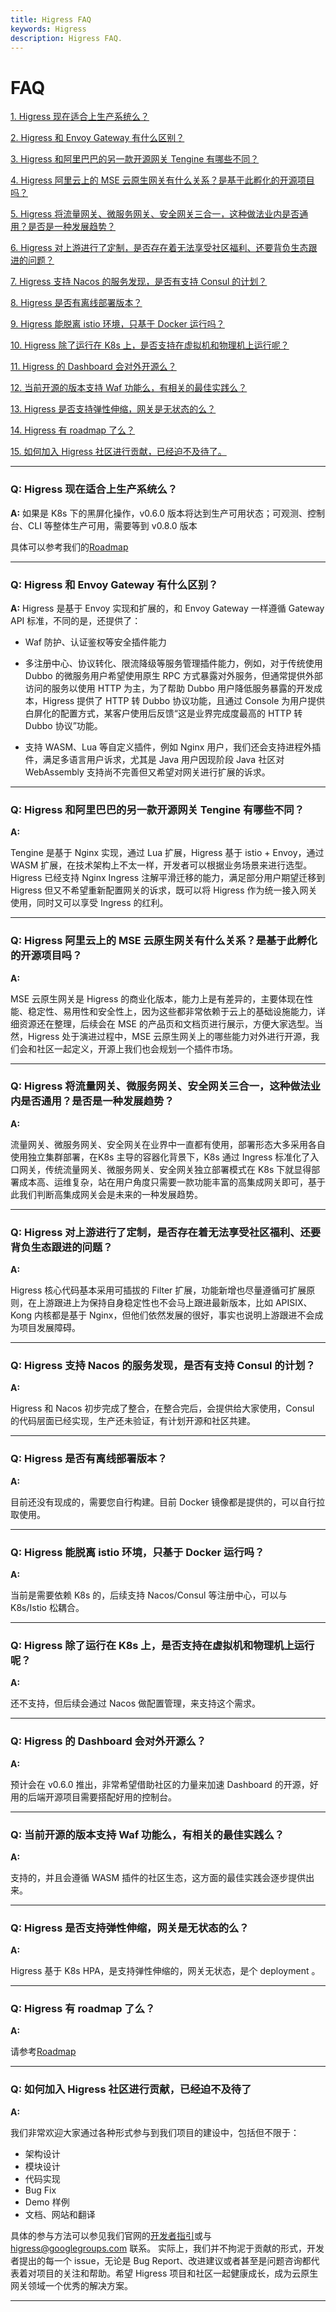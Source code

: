 ```yaml
---
title: Higress FAQ
keywords: Higress
description: Higress FAQ.
---
```


# FAQ

<a href="#1" target="_self">1. Higress 现在适合上生产系统么？</a>

<a href="#2" target="_self">2. Higress 和 Envoy Gateway 有什么区别？</a>

<a href="#3" target="_self">3. Higress 和阿里巴巴的另一款开源网关 Tengine 有哪些不同？</a>

<a href="#4" target="_self">4. Higress 阿里云上的 MSE 云原生网关有什么关系？是基于此孵化的开源项目吗？</a>

<a href="#5" target="_self">5. Higress 将流量网关、微服务网关、安全网关三合一，这种做法业内是否通用？是否是一种发展趋势？</a>

<a href="#6" target="_self">6. Higress 对上游进行了定制，是否存在着无法享受社区福利、还要背负生态跟进的问题？</a>

<a href="#7" target="_self">7. Higress 支持 Nacos 的服务发现，是否有支持 Consul 的计划？</a>

<a href="#8" target="_self">8. Higress 是否有离线部署版本？</a>

<a href="#9" target="_self">9. Higress 能脱离 istio 环境，只基于 Docker 运行吗？</a>

<a href="#10" target="_self">10. Higress 除了运行在 K8s 上，是否支持在虚拟机和物理机上运行呢？ </a>

<a href="#11" target="_self">11. Higress 的 Dashboard 会对外开源么？</a>

<a href="#12" target="_self">12. 当前开源的版本支持 Waf 功能么，有相关的最佳实践么？</a>

<a href="#13" target="_self">13. Higress 是否支持弹性伸缩，网关是无状态的么？</a>

<a href="#14" target="_self">14. Higress 有 roadmap 了么？</a>

<a href="#15" target="_self">15. 如何加入 Higress 社区进行贡献，已经迫不及待了。</a>

********
<h3 id='1'>Q: Higress 现在适合上生产系统么？</h3>

**A:** 
如果是 K8s 下的黑屏化操作，v0.6.0 版本将达到生产可用状态；可观测、控制台、CLI 等整体生产可用，需要等到 v0.8.0 版本

具体可以参考我们的[Roadmap](./roadmap.md)

********

<h3 id='2'>Q: Higress 和 Envoy Gateway 有什么区别？</h3>

**A:** 
Higress 是基于 Envoy 实现和扩展的，和 Envoy Gateway 一样遵循 Gateway API 标准，不同的是，还提供了：

- Waf 防护、认证鉴权等安全插件能力
 
- 多注册中心、协议转化、限流降级等服务管理插件能力，例如，对于传统使用 Dubbo 的微服务用户希望使用原生 RPC 方式暴露对外服务，但通常提供外部访问的服务以使用 HTTP 为主，为了帮助 Dubbo 用户降低服务暴露的开发成本，Higress 提供了 HTTP 转 Dubbo 协议功能，且通过 Console 为用户提供白屏化的配置方式，某客户使用后反馈“这是业界完成度最高的 HTTP 转 Dubbo 协议”功能。
 
- 支持 WASM、Lua 等自定义插件，例如 Nginx 用户，我们还会支持进程外插件，满足多语言用户诉求，尤其是 Java 用户因现阶段 Java 社区对 WebAssembly 支持尚不完善但又希望对网关进行扩展的诉求。
 
********

<h3 id='3'>Q: Higress 和阿里巴巴的另一款开源网关 Tengine 有哪些不同？</h3>

**A:** 

Tengine 是基于 Nginx 实现，通过 Lua 扩展，Higress 基于 istio + Envoy，通过 WASM 扩展，在技术架构上不太一样，开发者可以根据业务场景来进行选型。Higress 已经支持 Nginx Ingress 注解平滑迁移的能力，满足部分用户期望迁移到 Higress 但又不希望重新配置网关的诉求，既可以将 Higress 作为统一接入网关使用，同时又可以享受 Ingress 的红利。
 
********

<h3 id='4'>Q: Higress 阿里云上的 MSE 云原生网关有什么关系？是基于此孵化的开源项目吗？</h3>

**A:** 

MSE 云原生网关是 Higress 的商业化版本，能力上是有差异的，主要体现在性能、稳定性、易用性和安全性上，因为这些都非常依赖于云上的基础设施能力，详细资源还在整理，后续会在 MSE 的产品页和文档页进行展示，方便大家选型。当然，Higress 处于演进过程中，MSE 云原生网关上的哪些能力对外进行开源，我们会和社区一起定义，开源上我们也会规划一个插件市场。

********

<h3 id='5'>Q: Higress 将流量网关、微服务网关、安全网关三合一，这种做法业内是否通用？是否是一种发展趋势？</h3>

**A:** 

流量网关、微服务网关、安全网关在业界中一直都有使用，部署形态大多采用各自使用独立集群部署，在K8s 主导的容器化背景下，K8s 通过 Ingress 标准化了入口网关，传统流量网关、微服务网关、安全网关独立部署模式在 K8s 下就显得部署成本高、运维复杂，站在用户角度只需要一款功能丰富的高集成网关即可，基于此我们判断高集成网关会是未来的一种发展趋势。

********

<h3 id='6'>Q: Higress 对上游进行了定制，是否存在着无法享受社区福利、还要背负生态跟进的问题？</h3>

**A:** 

Higress 核心代码基本采用可插拔的 Filter 扩展，功能新增也尽量遵循可扩展原则，在上游跟进上为保持自身稳定性也不会马上跟进最新版本，比如 APISIX、Kong 内核都是基于 Nginx，但他们依然发展的很好，事实也说明上游跟进不会成为项目发展障碍。

********

<h3 id='7'>Q: Higress 支持 Nacos 的服务发现，是否有支持 Consul 的计划？</h3>

**A:** 

Higress 和 Nacos 初步完成了整合，在整合完后，会提供给大家使用，Consul 的代码层面已经实现，生产还未验证，有计划开源和社区共建。

********

<h3 id='8'>Q: Higress 是否有离线部署版本？</h3>

**A:** 

目前还没有现成的，需要您自行构建。目前 Docker 镜像都是提供的，可以自行拉取使用。

********

<h3 id='9'>Q: Higress 能脱离 istio 环境，只基于 Docker 运行吗？</h3>

**A:** 

当前是需要依赖 K8s 的，后续支持 Nacos/Consul 等注册中心，可以与 K8s/Istio 松耦合。

********

<h3 id='10'>Q: Higress 除了运行在 K8s 上，是否支持在虚拟机和物理机上运行呢？</h3>

**A:** 

还不支持，但后续会通过 Nacos 做配置管理，来支持这个需求。

********

<h3 id='11'>Q: Higress 的 Dashboard 会对外开源么？</h3>

**A:** 

预计会在 v0.6.0 推出，非常希望借助社区的力量来加速 Dashboard 的开源，好用的后端开源项目需要搭配好用的控制台。

********

<h3 id='12'>Q: 当前开源的版本支持 Waf 功能么，有相关的最佳实践么？</h3>

**A:** 

支持的，并且会遵循 WASM 插件的社区生态，这方面的最佳实践会逐步提供出来。

********

<h3 id='13'>Q: Higress 是否支持弹性伸缩，网关是无状态的么？</h3>

**A:** 

Higress 基于 K8s HPA，是支持弹性伸缩的，网关无状态，是个 deployment 。

********

<h3 id='14'>Q: Higress 有 roadmap 了么？</h3>

**A:** 

请参考[Roadmap](./roadmap.md)

********

<h3 id='15'>Q: 如何加入 Higress 社区进行贡献，已经迫不及待了 </h3>

**A:** 

我们非常欢迎大家通过各种形式参与到我们项目的建设中，包括但不限于：

- 架构设计
- 模块设计
- 代码实现
- Bug Fix
- Demo 样例
- 文档、网站和翻译
 
具体的参与方法可以参见我们官网的[开发者指引](../developers/guide_dev.md)或与 higress@googlegroups.com 联系。
实际上，我们并不拘泥于贡献的形式，开发者提出的每一个 issue，无论是 Bug Report、改进建议或者甚至是问题咨询都代表着对项目的关注和帮助。希望 Higress 项目和社区一起健康成长，成为云原生网关领域一个优秀的解决方案。

********

